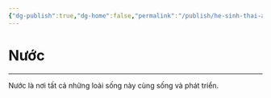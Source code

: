 ```yaml
---
{"dg-publish":true,"dg-home":false,"permalink":"/publish/he-sinh-thai-ao-ca/nuoc/","dgPassFrontmatter":true,"noteIcon":"","updated":"2025-01-12T15:18:26.571+07:00"}
---
```


# Nước
---

Nước là nơi tất cả những loài sống này cùng sống và phát triển.